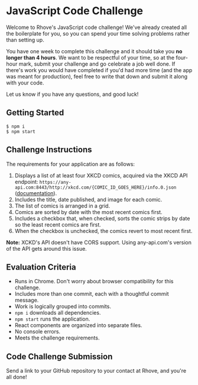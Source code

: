# JavaScript Code Challenge

Welcome to Rhove's JavaScript code challenge! We've already created all the boilerplate for you, so you can spend your time solving problems rather than setting up.

You have one week to complete this challenge and it should take you **no longer than 4 hours**. We want to be respectful of your time, so at the four-hour mark, submit your challenge and go celebrate a job well done. If there's work you would have completed if you'd had more time (and the app was meant for production), feel free to write that down and submit it along with your code. 

Let us know if you have any questions, and good luck!

## Getting Started

    $ npm i
    $ npm start

## Challenge Instructions

The requirements for your application are as follows:

1) Displays a list of at least four XKCD comics, acquired via the XKCD API endpoint: `https://any-api.com:8443/http://xkcd.com/{COMIC_ID_GOES_HERE}/info.0.json` ([documentation](https://any-api.com/xkcd_com/xkcd_com/console/_comicId_info_0_json/GET)).
2) Includes the title, date published, and image for each comic.
3) The list of comics is arranged in a grid.
4) Comics are sorted by date with the most recent comics first.
5) Includes a checkbox that, when checked, sorts the comic strips by date so the least recent comics are first.
6) When the checkbox is unchecked, the comics revert to most recent first.

**Note:** XCKD's API doesn't have CORS support. Using any-api.com's version of the API gets around this issue.

## Evaluation Criteria

* Runs in Chrome. Don't worry about browser compatibility for this challenge.
* Includes more than one commit, each with a thoughtful commit message.
* Work is logically grouped into commits.
* `npm i` downloads all dependencies.
* `npm start` runs the application.
* React components are organized into separate files.
* No console errors.
* Meets the challenge requirements.

## Code Challenge Submission

Send a link to your GitHub repository to your contact at Rhove, and you're all done!
